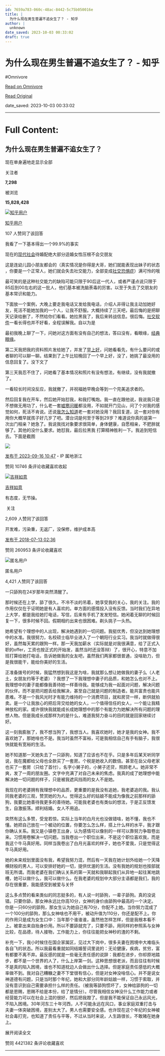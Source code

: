 ```yaml
---
id: 7659a783-060c-48ac-8442-5c75b050016e
title: |
  为什么现在男生普遍不追女生了？ - 知乎
author: |
  unknown
date_saved: 2023-10-03 00:33:02
draft: true
---
```


# 为什么现在男生普遍不追女生了？ - 知乎
#Omnivore

[Read on Omnivore](https://omnivore.app/me/https-www-zhihu-com-question-64131048-answer-3213921686-18af3cf79a4)

[Read Original](https://www.zhihu.com/question/64131048/answer/3213921686)

date_saved: 2023-10-03 00:33:02


--- 

# Full Content: 

## 为什么现在男生普遍不追女生了？

现在单身遍地走显示全部 ​

关注者

**7,298**

被浏览

**15,828,428**

[![知乎用户](https://proxy-prod.omnivore-image-cache.app/0x0,saD_674oUGEPIRwf0EiEIbXd3omgBvP8liMRq03hG1NI/https://picx.zhimg.com/v2-abed1a8c04700ba7d72b45195223e0ff_l.jpg?source=1940ef5c)](https://www.zhihu.com/people/ac13c35d476044c710e3c69bbf7d376a)

[知乎用户](https://www.zhihu.com/people/ac13c35d476044c710e3c69bbf7d376a)

107 人赞同了该回答

我看了一下基本得出一个99.9%的事实

现在的[现代社会](https://www.zhihu.com/search?q=%E7%8E%B0%E4%BB%A3%E7%A4%BE%E4%BC%9A&search%5Fsource=Entity&hybrid%5Fsearch%5Fsource=Entity&hybrid%5Fsearch%5Fextra=%7B%22sourceType%22%3A%22answer%22%2C%22sourceId%22%3A3213921686%7D)待婚配绝大部分适婚女性压根不会交朋友

这是连幼儿园小朋友都会的（真实情况是你得是大哥，她们就能表现出妹子的状态 ，你要是一个正常人，她们就会失去社交能力，全部变成[社交恐惧症](https://www.zhihu.com/search?q=%E7%A4%BE%E4%BA%A4%E6%81%90%E6%83%A7%E7%97%87&search%5Fsource=Entity&hybrid%5Fsearch%5Fsource=Entity&hybrid%5Fsearch%5Fextra=%7B%22sourceType%22%3A%22answer%22%2C%22sourceId%22%3A3213921686%7D)）满可怜的哦

最可笑的是这种社交能力的缺陷可能只限于90后这一代人，或者严谨点说只限于85后到00左右的这一批人，他们基本被洗脑荼毒的厉害。以至于失去了交朋友的基本常识和能力。

下面放一个案例，大晚上要走我电话又发给我电话，介绍人非得让我主动加她好友，死活不能她加我的一个人，让我不舒服。大概持续了三天吧，最后悔的是把聊天记录给删了，不然给你们看看。她拉黑我了，我后来转战信息。很后悔。[社交软件](https://www.zhihu.com/search?q=%E7%A4%BE%E4%BA%A4%E8%BD%AF%E4%BB%B6&search%5Fsource=Entity&hybrid%5Fsearch%5Fsource=Entity&hybrid%5Fsearch%5Fextra=%7B%22sourceType%22%3A%22answer%22%2C%22sourceId%22%3A3213921686%7D)一看长得也并不好看，全程误解我。自以为是

最初我晚上聊了一下，问她对这方面有没有自己的想法，答曰没有，看眼缘，[经典眼缘](https://www.zhihu.com/search?q=%E7%BB%8F%E5%85%B8%E7%9C%BC%E7%BC%98&search%5Fsource=Entity&hybrid%5Fsearch%5Fsource=Entity&hybrid%5Fsearch%5Fextra=%7B%22sourceType%22%3A%22answer%22%2C%22sourceId%22%3A3213921686%7D)。

第二天我把我的资料照片发给她了，并发了[早上好](https://www.zhihu.com/search?q=%E6%97%A9%E4%B8%8A%E5%A5%BD&search%5Fsource=Entity&hybrid%5Fsearch%5Fsource=Entity&hybrid%5Fsearch%5Fextra=%7B%22sourceType%22%3A%22answer%22%2C%22sourceId%22%3A3213921686%7D)，问她看看先，有什么要问的或者聊的可以聊一聊。结果到了上午比较晚回了一个早上好，没了，她挑了最没用的信息回复了。没下文了

第三天我忍不住了，问她看了基本情况和照片有没有想法，有继续，没有我就撤了。

一看较长时间没反应，我就撤了，并祝福她早晚会等到一个完美追求者的。

然后回复我在开车，然后她开始怼我，和我打嘴炮。我一直在跟他说，我说我只是不想做无用功了，什么老一套[嘘寒问暖](https://www.zhihu.com/search?q=%E5%98%98%E5%AF%92%E9%97%AE%E6%9A%96&search%5Fsource=Entity&hybrid%5Fsearch%5Fsource=Entity&hybrid%5Fsearch%5Fextra=%7B%22sourceType%22%3A%22answer%22%2C%22sourceId%22%3A3213921686%7D)都没用，不如就开门见山，问了个对我的感觉如何，死活不肯说。还说[我怎么知道](https://www.zhihu.com/search?q=%E6%88%91%E6%80%8E%E4%B9%88%E7%9F%A5%E9%81%93&search%5Fsource=Entity&hybrid%5Fsearch%5Fsource=Entity&hybrid%5Fsearch%5Fextra=%7B%22sourceType%22%3A%22answer%22%2C%22sourceId%22%3A3213921686%7D)老一套对她没用？我回复道，这一套对你有用你大概早就孩子好几岁了吧。潜台词是何至于等到29岁？难道说你真的是第一次出门相亲？她急了。我说我找对象要求很简单，身体健康，自愿相亲，不肥胖就够了。其他的没什么要求。她怼我，最后拉黑我 打算精神胜利一下。我追到短信去。下面是截图

![](https://proxy-prod.omnivore-image-cache.app/1220x9176,sL0WzStLDJAHhoZpNbOPSPPZHjycJW9xv8SGto6u9-Bk/https://pica.zhimg.com/50/v2-14be6a08185030a60e2bbcc22162dec3_720w.jpg?source=1940ef5c)

[发布于 2023-09-16 10:47](https://www.zhihu.com/question/64131048/answer/3213921686)・IP 属地浙江

​赞同 107​​46 条评论​收藏​喜欢收起​

[![吉祥如意](https://proxy-prod.omnivore-image-cache.app/0x0,stZ_Be4cm5Xk0EsZd2SMqgWVI5RRAOSbdYZa0VY6m4l8/https://picx.zhimg.com/6136291af312e858d98435992be836e1_l.jpg?source=1940ef5c)](https://www.zhihu.com/people/sha-ji-95)

[吉祥如意](https://www.zhihu.com/people/sha-ji-95)

有态度，无节操。

​ 关注

2,609 人赞同了该回答

开发难，污染重，无返厂，没保修，维护成本高

[发布于 2018-07-13 02:36](https://www.zhihu.com/question/64131048/answer/441206845)

​赞同 2609​​53 条评论​收藏​喜欢

![匿名用户](https://proxy-prod.omnivore-image-cache.app/0x0,sFBPZtI8wmtdU-t3iXJ8zvgIPBjSigUrvoDa6tCYmQl8/https://picx.zhimg.com/v2-d41c2ceaed8f51999522f903672a521f_l.jpg?source=1940ef5c)

匿名用户

4,421 人赞同了该回答

 一只舔狗在24岁那年突然清醒了。

 那时候还在上学，舔了很久。不冷不淡的吊着，她享受我的关心，我的关注。我的作用仅仅在于证明她是有人喜欢的。单方面的感情投入没有反馈。当时我们在异地上大学，都是我给她打电话，写信，后来有手机了发发短信。她闲着无聊的时候回复一下，很多时候不回。假期相约出来也很困难。剃头挑子一头热。

 她希望有个理想中的人出现，解决她遇到的一切问题。我挺优秀，但没达到她理想中的水准。我很努力，名校硕士临毕业进入了一个朝阳行业实习。我当时就做得很好，虽然每天累的跟狗一样。那一天我加薪水（实际就是对我很满意，给了正式入职的offer，工资也按正式的开始发，虽然当时还没答辩）了，很开心，特意不加班打算给她打电话，告诉她做我的女友吧，虽然我们两家都很普通，没啥助力，但是我很能干，能给你美好的生活。

 正准备拨号的时候，我猛然想到我这是为啥，我就那么想让她做我的妻子么（人老土，女朋友约等于老婆）？我想了一下我理想中妻子的品质，和她怎么也对不上。我理想中的妻子能都像我善待她一样善待我。能够成为我一起面对问题，解决问题的伙伴。而不是把问题丢给我解决，甚至自己就是问题的制造者。能共富贵也能共患难。不是一个我风光时才有能力维持的一个消费项目，就和房贷一样，断供就拍卖。是一个让我放心的把后背交给她的女人，一个值得信任的女人，一个能让我精神放松的家。或许很快我就能成长成她理想中的那个有能力为她解决所有问题的理想人物。但是我成长成那样为的是什么，难道我努力奋斗的目的就是回家继续讨好。

 这一刻我膨胀了，我不想当狗了，我想当人。我喜欢她时，她才是我的女神。我不喜欢她了，那她啥也不是。我当时虽然不富裕，可是我相信自己有手有脑子，我很快就能有宽裕的生活。

 她不知道那一天她失去了一只舔狗，知道了应该也不在乎。只是多年后某天听同学说，我在魔都给父母也全款买了一套房。个税是她收入的数倍。甚至在岳父母老家也买了一套房（只给了首付），名字小舅子的，小舅子还贷，照顾老人。她非常不爽，发了一周的朋友圈。文字中充满了对自己未来的焦虑。我真的成了她理想中能解决她一切问题的样子，只是被我遮风挡雨的女人不是她。

 我现在的老婆拥有我理想中的品质，更重要的是我没有追她，我老婆追的我。我认同我老婆的三观，赞赏她的为人。觉得这么好的姑娘不能成为像我之前那样的舔狗，我要比她善待我更多的善待她。可能我老婆也有类似的想法，于是正反馈发生，自激振荡。顺利结婚。女人不用追。

突然有这么多赞，受宠若惊。实际上当年的白月光也没做错啥，她不懂，我也不懂。她把自己放在一个被动的位置，你要怎么怎么样，搭上什么样的水平，我才跟你确认关系。我又是小镇卷王出身，认为感情可以像别的一样可以靠努力争取卷出来。习惯用卷解决一切问题。当我卷出一个职位出来，不是这个职位喜欢我，而是我这个牛马真好用。同样当我卷出了白月光喜欢的样子，她也不爱我，只是觉得这牛马真好用。

 她的未来规划里面没有我，希望我努力混，然后有一天我在她计划外给她一个天降横财般的男人，可以安排好她的一切，提供优渥的生活。没有我她的规划也按部就班无所谓。而我老婆在我们确认关系的第一天就和我聊起我们从异地一起往某地跳槽，她可以做什么，我可以做什么。在我老婆的规划中大部分主语都是我们，我的存在很重要，我能感受到被爱与关怀

 这么多点赞的看来类似的同志挺多的，有人说一时舔狗，一辈子舔狗。真的没说错。只要你舔，那女神永远比你高10分，女神的身价由舔狗中最高的一个决定。你是一只60分的舔狗，那女生认为她自己有70分，你配不上她。当你努力混成了一个100分的舔狗，那么女神啥也不用干，被动升值为110分，你还是配不上。你的作用只是成为女生口中：当年那个谁谁谁，虽然他怎样怎样，但是我根本看不上。被拿出来自抬身价用。所以不要舔就完了，只要不舔，用同样的参照系与女神比较，在品德，待人接物，工作能力上，你往往能把女神秒的渣的不剩。

 补充一下，我小时候住在国企家属区，见过大下岗中，很多夫妻在困境中大难临头各自飞的状态。所以我最看重就如同结婚誓词里说的：无论健康，疾病，贫穷，富有都要不离不弃。最反感的就是一些毫无责任感的说辞：我都在进步，你却原地踏步，都不是一个世界的人了，什么上岸第一剑。这种思想很老派，而且往往有时候不是真的陷入困境，谁也不知道枕边人会做出什么选择。但是家庭责任感低的大概率做不到。我对自己糟糠之妻不下堂很有信心，但是对女神没啥信心。并不是说女神道德有问题，只是当时那个年纪，她和大部分同年龄姑娘一样，习惯于索取，并没有意识到自己需要承担什么样的责任。（被我等舔狗惯坏了，女神给舔狗的一切都是恩赐，恩赐不给是本份，给了是情分）。尽管我相信女神没什么工作能力或者经营能力可以在社会上混的很好，然后把我蹬了。但是我不能保证自己永远风光，不陷入困境。30年河东三十年河西，人不可能永远在风口，事业家庭双重打击与夫妻一体突破困境，差别太大了。男人也需要安全感。也许现在这个年纪的女神被社会毒打完，也知道了责任与平等，不过从当时来说，人生路很长，不敢赌在她身上。

展开阅读全文​

​赞同 4421​​382 条评论​收藏​喜欢

---


